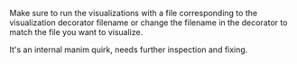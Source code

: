 Make sure to run the visualizations with a file corresponding to the visualization decorator filename or change the
filename in the decorator to match the file you want to visualize.

It's an internal manim quirk, needs further inspection and fixing.